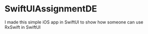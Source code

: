 # SwiftUIAssignmentDE
I made this simple iOS app in SwiftUI to show how someone can use RxSwift in SwiftUI
